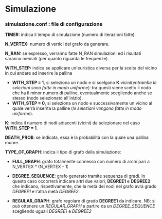 # Simulazione

### simulazione.conf : file di configurazione
**TIMER:** indica il tempo di simulazione (numero di iterazioni fatte).

**N_VERTEX:** numero di vertici del grafo da generare.

**N_RAN:** se espresso, verranno fatte N_RAN simulazioni ed i risultati saranno mediati (per quanto riguarda le frequenze).

**WITH_STEP:** indica se applicare un'euristica diversa per la scelta del vicino in cui andare ad inserire la pallina

- **WITH_STEP = 1**, si seleziona un nodo e si scelgono **K** vicini(*entrambe le selezioni sono fatte in modo uniforme*): tra questi viene scelto il nodo che ha il minor numero di palline, eventualmente scegliendo anche se stesso (nodo selezionato all'inizio).
- **WITH_STEP = 0**, si seleziona un nodo e successivamente un vicino al quale verrà inserita la palline (*le selezioni vengono fatte in modo uniforme*).

**K**: indica il numero di nodi adiacenti (vicini) da selezionare nel caso **WITH_STEP = 1**.

**DEATH_PROB**: se indicata, essa è la probabilità con la quale una pallina muore. 

**TYPE_OF_GRAPH**: indica il tipo di grafo della simulazione:

- **FULL_GRAPH**: grafo totalmente connesso con numero di archi pari a N_VERTEX * (N_VERTEX - 1)

- **DEGREE_SEQUENCE**: grafo generato tramite sequenza di gradi. In questo caso occorrerà indicare altri due valori, **DEGREE1** e **DEGREE2** che indicano, rispettivamente, che la metà dei nodi nel grafo avrà grado *DEGREE1* e l'altra metà *DEGREE2*.

- **REGULAR_GRAPH**: grafo regolare di grado **DEGREE1** da indicare. 
NB: si può ottenere un *REGULAR_GRAPH* a partire da un *DEGREE_SEQUENCE* scegliendo uguali *DEGREE1* e *DEGREE2*
